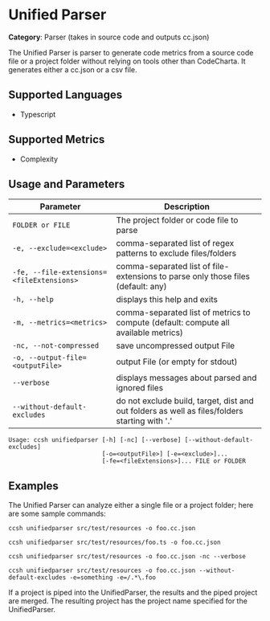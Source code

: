 # Unified Parser

**Category**: Parser (takes in source code and outputs cc.json)

The Unified Parser is parser to generate code metrics from a source code file or a project folder without relying on tools other than CodeCharta. It generates either a cc.json or a csv file.

## Supported Languages

- Typescript

## Supported Metrics

- Complexity

## Usage and Parameters

| Parameter                                 | Description                                                                                   |
|-------------------------------------------|-----------------------------------------------------------------------------------------------|
| `FOLDER or FILE`                          | The project folder or code file to parse                                                      |
| `-e, --exclude=<exclude>`                 | comma-separated list of regex patterns to exclude files/folders                               |
| `-fe, --file-extensions=<fileExtensions>` | comma-separated list of file-extensions to parse only those files (default: any)              |
| `-h, --help`                              | displays this help and exits                                                                  |
| `-m, --metrics=<metrics>`                 | comma-separated list of metrics to compute (default: compute all available metrics)           |
| `-nc, --not-compressed`                   | save uncompressed output File                                                                 |
| `-o, --output-file=<outputFile>`          | output File (or empty for stdout)                                                             |
| `--verbose`                               | displays messages about parsed and ignored files                                              |
| `--without-default-excludes`              | do not exclude build, target, dist and out folders as well as files/folders starting with '.' |

```
Usage: ccsh unifiedparser [-h] [-nc] [--verbose] [--without-default-excludes]
                          [-o=<outputFile>] [-e=<exclude>]...
                          [-fe=<fileExtensions>]... FILE or FOLDER
```

## Examples

The Unified Parser can analyze either a single file or a project folder; here are some sample commands:

```
ccsh unifiedparser src/test/resources -o foo.cc.json
```

```
ccsh unifiedparser src/test/resources/foo.ts -o foo.cc.json
```

```
ccsh unifiedparser src/test/resources -o foo.cc.json -nc --verbose
```

```
ccsh unifiedparser src/test/resources -o foo.cc.json --without-default-excludes -e=something -e=/.*\.foo
```

If a project is piped into the UnifiedParser, the results and the piped project are merged.
The resulting project has the project name specified for the UnifiedParser.

